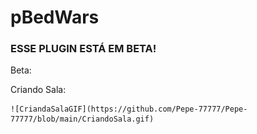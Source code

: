 # pBedWars
### ESSE PLUGIN ESTÁ EM BETA!

Beta:
  
  Criando Sala:
    
    ![CriandaSalaGIF](https://github.com/Pepe-77777/Pepe-77777/blob/main/CriandoSala.gif)

